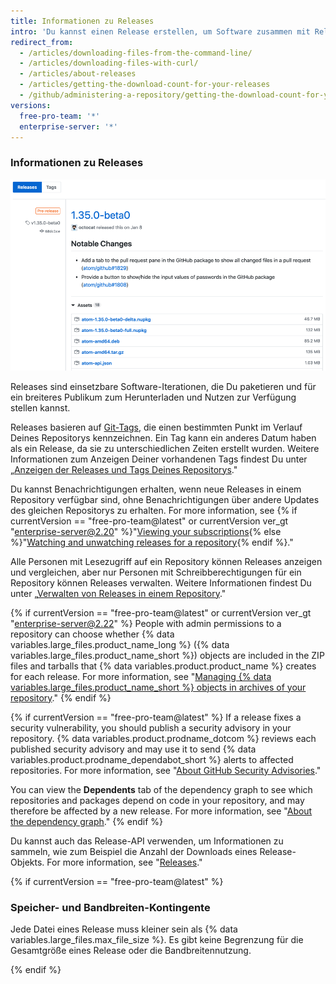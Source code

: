 ```yaml
---
title: Informationen zu Releases
intro: 'Du kannst einen Release erstellen, um Software zusammen mit Release-Hinweisen und Links zu Binärdateien zu paketieren, damit sie von anderen Personen verwendet werden kann.'
redirect_from:
  - /articles/downloading-files-from-the-command-line/
  - /articles/downloading-files-with-curl/
  - /articles/about-releases
  - /articles/getting-the-download-count-for-your-releases
  - /github/administering-a-repository/getting-the-download-count-for-your-releases
versions:
  free-pro-team: '*'
  enterprise-server: '*'
---
```


### Informationen zu Releases

![Ein Überblick der Releases](/assets/images/help/releases/releases-overview.png)

Releases sind einsetzbare Software-Iterationen, die Du paketieren und für ein breiteres Publikum zum Herunterladen und Nutzen zur Verfügung stellen kannst.

Releases basieren auf [Git-Tags](https://git-scm.com/book/en/Git-Basics-Tagging), die einen bestimmten Punkt im Verlauf Deines Repositorys kennzeichnen. Ein Tag kann ein anderes Datum haben als ein Release, da sie zu unterschiedlichen Zeiten erstellt wurden. Weitere Informationen zum Anzeigen Deiner vorhandenen Tags findest Du unter „[Anzeigen der Releases und Tags Deines Repositorys](/github/administering-a-repository/viewing-your-repositorys-releases-and-tags)."

Du kannst Benachrichtigungen erhalten, wenn neue Releases in einem Repository verfügbar sind, ohne Benachrichtigungen über andere Updates des gleichen Repositorys zu erhalten. For more information, see {% if currentVersion == "free-pro-team@latest" or currentVersion ver_gt "enterprise-server@2.20" %}"[Viewing your subscriptions](/github/managing-subscriptions-and-notifications-on-github/viewing-your-subscriptions){% else %}"[Watching and unwatching releases for a repository](/github/receiving-notifications-about-activity-on-github/watching-and-unwatching-releases-for-a-repository){% endif %}."

Alle Personen mit Lesezugriff auf ein Repository können Releases anzeigen und vergleichen, aber nur Personen mit Schreibberechtigungen für ein Repository können Releases verwalten. Weitere Informationen findest Du unter „[Verwalten von Releases in einem Repository](/github/administering-a-repository/managing-releases-in-a-repository)."

{% if currentVersion == "free-pro-team@latest" or currentVersion ver_gt "enterprise-server@2.22" %}
People with admin permissions to a repository can choose whether
{% data variables.large_files.product_name_long %} ({% data variables.large_files.product_name_short %}) objects are included in the ZIP files and tarballs that {% data variables.product.product_name %} creates for each release. For more information, see "[Managing {% data variables.large_files.product_name_short %} objects in archives of your repository](/github/administering-a-repository/managing-git-lfs-objects-in-archives-of-your-repository)."
{% endif %}

{% if currentVersion == "free-pro-team@latest" %}
If a release fixes a security vulnerability, you should publish a security advisory in your repository.
{% data variables.product.prodname_dotcom %} reviews each published security advisory and may use it to send {% data variables.product.prodname_dependabot_short %} alerts to affected repositories. For more information, see "[About GitHub Security Advisories](/github/managing-security-vulnerabilities/about-github-security-advisories)."

You can view the **Dependents** tab of the dependency graph to see which repositories and packages depend on code in your repository, and may therefore be affected by a new release. For more information, see "[About the dependency graph](/github/visualizing-repository-data-with-graphs/about-the-dependency-graph)."
{% endif %}

Du kannst auch das Release-API verwenden, um Informationen zu sammeln, wie zum Beispiel die Anzahl der Downloads eines Release-Objekts. For more information, see "[Releases](/v3/repos/releases/)."

{% if currentVersion == "free-pro-team@latest" %}
### Speicher- und Bandbreiten-Kontingente

 Jede Datei eines Release muss kleiner sein als {% data variables.large_files.max_file_size %}. Es gibt keine Begrenzung für die Gesamtgröße eines Release oder die Bandbreitennutzung.

{% endif %}
